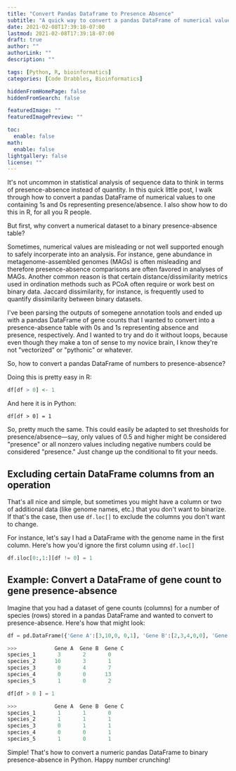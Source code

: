 ```yaml
---
title: "Convert Pandas Dataframe to Presence Absence"
subtitle: "A quick way to convert a pandas DataFrame of numerical values to a presence/absence (1/0) table"
date: 2021-02-08T17:39:18-07:00
lastmod: 2021-02-08T17:39:18-07:00
draft: true
author: ""
authorLink: ""
description: ""

tags: [Python, R, bioinformatics]
categories: [Code Drabbles, Bioinformatics]

hiddenFromHomePage: false
hiddenFromSearch: false

featuredImage: ""
featuredImagePreview: ""

toc:
  enable: false
math:
  enable: false
lightgallery: false
license: ""
---
```


It's not uncommon in statistical analysis of sequence data to think in terms of presence-absence instead of quantity. In this quick little post, I walk through how to convert a pandas DataFrame of numerical values to one containing 1s and 0s representing presence/absence. I also show how to do this in R, for all you R people.

<!--more-->

But first, why convert a numerical dataset to a binary presence-absence table?

Sometimes, numerical values are misleading or not well supported enough to safely incorperate into an analysis. For instance, gene abundance in metagenome-assembled genomes (MAGs) is often misleading and therefore presence-absence comparisons are often favored in analyses of MAGs. Another common reason is that certain distance/dissimilarity metrics used in ordination methods such as PCoA often require or work best on binary data. Jaccard dissimilarity, for instance, is frequently used to quantify dissimilarity between binary datasets. 

I've been parsing the outputs of somegene annotation tools and ended up with a pandas DataFrame of gene counts that I wanted to convert into a presence-absence table with 0s and 1s representing absence and presence, respectively. And I wanted to try and do it without loops, because even though they make a ton of sense to my novice brain, I know they're not "vectorized" or "pythonic" or whatever.

So, how to convert a pandas DataFrame of numbers to presence-absence?

Doing this is pretty easy in R:

```R
df[df > 0] <- 1 
```

And here it is in Python:

```
df[df > 0] = 1
```

So, pretty much the same. This could easily be adapted to set thresholds for presence/absence—say, only values of 0.5 and higher might be considered "presence" or all nonzero values including negative numbers could be considered "presence." Just change up the conditional to fit your needs.

## Excluding certain DataFrame columns from an operation

That's all nice and simple, but sometimes you might have a column or two of additional data (like genome names, etc.) that you don't want to binarize. If that's the case, then use `df.loc[]` to exclude the columns you don't want to change. 

For instance, let's say I had a DataFrame with the genome name in the first column. Here's how you'd ignore the first column using `df.loc[]`

```python
df.iloc[0:,1:][df != 0] = 1
```

## Example: Convert a DataFrame of gene count to gene presence-absence

Imagine that you had a dataset of gene counts (columns) for a number of species (rows) stored in a pandas DataFrame and wanted to convert to presence-absence. Here's how that might look:

```python
df = pd.DataFrame({'Gene A':[3,10,0, 0,1], 'Gene B':[2,3,4,0,0], 'Gene C':[0,1,7,13,2]},index=['species_1', 'species_2', 'species_3', 'species_4', 'species_5'])

>>>            Gene A  Gene B  Gene C
species_1       3       2       0
species_2      10       3       1
species_3       0       4       7
species_4       0       0      13
species_5       1       0       2

df[df > 0 ] = 1

>>>            Gene A  Gene B  Gene C
species_1       1       1       0
species_2       1       1       1
species_3       0       1       1
species_4       0       0       1
species_5       1       0       1

```

Simple! That's how to convert a numeric pandas DataFrame to binary presence-absence in Python. Happy number crunching!